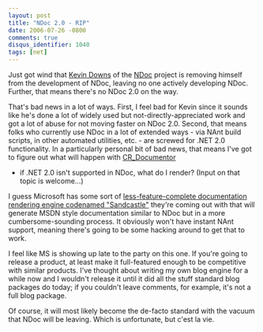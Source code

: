```yaml
---
layout: post
title: "NDoc 2.0 - RIP"
date: 2006-07-26 -0800
comments: true
disqus_identifier: 1040
tags: [net]
---
```

Just got wind that [Kevin Downs](http://sourceforge.net/users/kdowns/)
of the [NDoc](http://sourceforge.net/projects/ndoc/) project is removing
himself from the development of NDoc, leaving no one actively developing
NDoc. Further, that means there's no NDoc 2.0 on the way.

 That's bad news in a lot of ways. First, I feel bad for Kevin since it
sounds like he's done a lot of widely used but not-directly-appreciated
work and got a lot of abuse for not moving faster on NDoc 2.0. Second,
that means folks who currently use NDoc in a lot of extended ways - via
NAnt build scripts, in other automated utilities, etc. - are screwed for
.NET 2.0 functionality. In a particularly personal bit of bad news, that
means I've got to figure out what will happen with
[CR_Documentor](/archive/2004/11/15/cr_documentor-the-documentor-plug-in-for-dxcore.aspx)
- if .NET 2.0 isn't supported in NDoc, what do I render? (Input on that
topic is welcome...)

 I guess Microsoft has some sort of [less-feature-complete documentation
rendering engine codenamed
"Sandcastle"](http://forums.microsoft.com/MSDN/ShowPost.aspx?PostID=517576&SiteID=1&PageID=0)
they're coming out with that will generate MSDN style documentation
similar to NDoc but in a more cumbersome-sounding process. It obviously
won't have instant NAnt support, meaning there's going to be some
hacking around to get that to work.

 I feel like MS is showing up late to the party on this one. If you're
going to release a product, at least make it full-featured enough to be
competitive with similar products. I've thought about writing my own
blog engine for a while now and I wouldn't release it until it did all
the stuff standard blog packages do today; if you couldn't leave
comments, for example, it's not a full blog package.

 Of course, it will most likely become the de-facto standard with the
vacuum that NDoc will be leaving. Which is unfortunate, but c'est la
vie.
